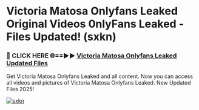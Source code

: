# Victoria Matosa Onlyfans Leaked Original Videos 0nlyFans Leaked - Files Updated! (sxkn)

<h3>🔴 CLICK HERE 🌐==►► <a href="https://tinyurl.com/x26r9saj" rel="nofollow">Victoria Matosa Onlyfans Leaked Updated Files</a></h3>

Get Victoria Matosa Onlyfans Leaked and all content. Now you can access all videos and pictures of Victoria Matosa Onlyfans Leaked. New Updated Files 2025!

[![sxkn](https://i.imgur.com/LkgZPqh.gif)](https://tinyurl.com/x26r9saj)
